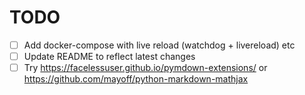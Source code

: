 # TODO

 - [ ] Add docker-compose with live reload (watchdog + livereload) etc
 - [ ] Update README to reflect latest changes
 - [ ] Try https://facelessuser.github.io/pymdown-extensions/ or https://github.com/mayoff/python-markdown-mathjax

